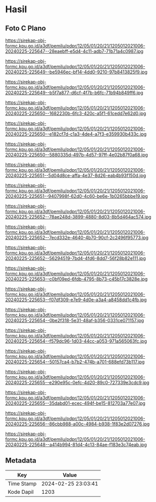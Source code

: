 # Hasil

## Foto C Plano

https://sirekap-obj-formc.kpu.go.id/a3df/pemilu/pdpr/12/05/01/20/21/1205012021006-20240225-225647--28eaebff-e5d4-4c11-adb7-71b71a4c0987.jpg

https://sirekap-obj-formc.kpu.go.id/a3df/pemilu/pdpr/12/05/01/20/21/1205012021006-20240225-225649--be5946ec-bf14-4dd0-9210-97b8413825f9.jpg

https://sirekap-obj-formc.kpu.go.id/a3df/pemilu/pdpr/12/05/01/20/21/1205012021006-20240225-225649--b5f7a877-d6cf-4f7b-b6fc-71b94b849ff6.jpg

https://sirekap-obj-formc.kpu.go.id/a3df/pemilu/pdpr/12/05/01/20/21/1205012021006-20240225-225650--1682230b-6fc3-420c-a5f1-61cedd7e62d0.jpg

https://sirekap-obj-formc.kpu.go.id/a3df/pemilu/pdpr/12/05/01/20/21/1205012021006-20240225-225650--e182cf7d-c1a3-4de4-a7f3-e359930b433c.jpg

https://sirekap-obj-formc.kpu.go.id/a3df/pemilu/pdpr/12/05/01/20/21/1205012021006-20240225-225650--5880335d-497b-4d57-97ff-4e02b87f0a68.jpg

https://sirekap-obj-formc.kpu.go.id/a3df/pemilu/pdpr/12/05/01/20/21/1205012021006-20240225-225651--5d04d8ce-affa-4e37-8d26-eab4b93f150d.jpg

https://sirekap-obj-formc.kpu.go.id/a3df/pemilu/pdpr/12/05/01/20/21/1205012021006-20240225-225651--9407998f-62d0-4c60-be6e-1b0265bbbe19.jpg

https://sirekap-obj-formc.kpu.go.id/a3df/pemilu/pdpr/12/05/01/20/21/1205012021006-20240225-225652--78ae248d-3899-4880-8d03-8b5d464ac574.jpg

https://sirekap-obj-formc.kpu.go.id/a3df/pemilu/pdpr/12/05/01/20/21/1205012021006-20240225-225652--7ecd332e-4640-4b70-90cf-2c2496f95773.jpg

https://sirekap-obj-formc.kpu.go.id/a3df/pemilu/pdpr/12/05/01/20/21/1205012021006-20240225-225652--56294519-7bd4-4fd6-8dd7-56f28b82e111.jpg

https://sirekap-obj-formc.kpu.go.id/a3df/pemilu/pdpr/12/05/01/20/21/1205012021006-20240225-225653--c0bf09ed-6fdb-4795-8b73-c45b17c3828e.jpg

https://sirekap-obj-formc.kpu.go.id/a3df/pemilu/pdpr/12/05/01/20/21/1205012021006-20240225-225653--f07df309-e7e9-4d0e-a3a4-a8458dd1c4fb.jpg

https://sirekap-obj-formc.kpu.go.id/a3df/pemilu/pdpr/12/05/01/20/21/1205012021006-20240225-225654--0be2f318-5e31-48af-b356-0331ce071157.jpg

https://sirekap-obj-formc.kpu.go.id/a3df/pemilu/pdpr/12/05/01/20/21/1205012021006-20240225-225654--f579dc96-1d03-44cc-a053-971a565063fc.jpg

https://sirekap-obj-formc.kpu.go.id/a3df/pemilu/pdpr/12/05/01/20/21/1205012021006-20240225-225654--50157ca4-b7b2-474b-a701-688efd73b117.jpg

https://sirekap-obj-formc.kpu.go.id/a3df/pemilu/pdpr/12/05/01/20/21/1205012021006-20240225-225655--e290e95c-0efc-4d20-89c0-727339e3cdc9.jpg

https://sirekap-obj-formc.kpu.go.id/a3df/pemilu/pdpr/12/05/01/20/21/1205012021006-20240225-225655--35dabd01-ecec-494f-be15-812703a77e07.jpg

https://sirekap-obj-formc.kpu.go.id/a3df/pemilu/pdpr/12/05/01/20/21/1205012021006-20240225-225656--86cbb988-a00c-4984-b938-1f83e2d07276.jpg

https://sirekap-obj-formc.kpu.go.id/a3df/pemilu/pdpr/12/05/01/20/21/1205012021006-20240225-225648--a414b994-81d4-4c13-84ae-f183e3c74eab.jpg


## Metadata

| Key        | Value               |
| ---------- | ------------------- |
| Time Stamp | 2024-02-25 23:03:41 |
| Kode Dapil | 1203                |




